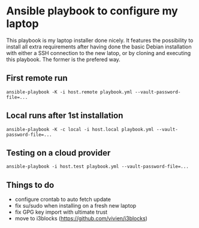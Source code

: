 # Ansible playbook to configure my laptop

This playbook is my laptop installer done nicely. It features the possibility to install all extra requirements after having done the basic Debian installation with either a SSH connection to the new latop, or by cloning and executing this playbook. The former is the prefered way.

## First remote run

`ansible-playbook -K -i host.remote playbook.yml --vault-password-file=...`

## Local runs after 1st installation

`ansible-playbook -K -c local -i host.local playbook.yml --vault-password-file=...`

## Testing on a cloud provider
`ansible-playbook -i host.test playbook.yml --vault-password-file=...`

## Things to do

- configure crontab to auto fetch update
- fix su/sudo when installing on a fresh new laptop
- fix GPG key import with ultimate trust
- move to i3blocks (https://github.com/vivien/i3blocks)
